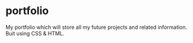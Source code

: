# portfolio
My portfolio which will store all my future projects and related information. Buit using CSS & HTML.